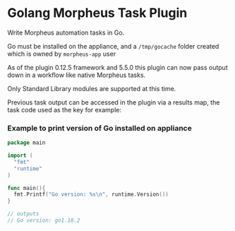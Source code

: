 # Golang Morpheus Task Plugin

Write Morpheus automation tasks in Go.

Go must be installed on the appliance, and a `/tmp/gocache` folder created which is owned by `morpheus-app` user

As of the plugin 0.12.5 framework and 5.5.0 this plugin can now pass output down in a workflow like native Morpheus tasks.

Only Standard Library modules are supported at this time.

Previous task output can be accessed in the plugin via a results map, the task code used as the key for example:

### Example to print version of Go installed on appliance
```Go
package main

import (
  "fmt"
  "runtime"
)

func main(){
  fmt.Printf("Go version: %s\n", runtime.Version())
}

// outputs
// Go version: go1.18.2

```
